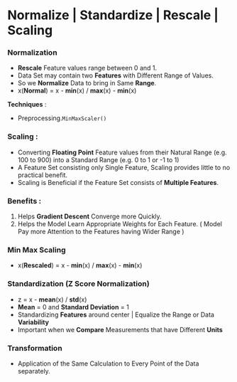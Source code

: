 # Normalize | Standardize | Rescale | Scaling

### Normalization
- **Rescale** Feature values range between 0 and 1.
- Data Set may contain two **Features** with Different Range of Values.
- So we **Normalize** Data to bring in Same **Range**.
- x(**Normal**) =  x - **min**(x) / **max**(x) - **min**(x)

**Techniques** : 
- Preprocessing.`MinMaxScaler()`

### Scaling :
- Converting **Floating Point** Feature values from their Natural Range (e.g. 100 to 900) into a Standard Range (e.g. 0 to 1 or -1 to 1)
- A Feature Set consisting only Single Feature, Scaling provides little to no practical benefit.
- Scaling is Beneficial if the Feature Set consists of **Multiple Features**.

### Benefits :
1. Helps **Gradient Descent** Converge more Quickly.
2. Helps the Model Learn Appropriate Weights for Each Feature. ( Model Pay more Attention to the Features having Wider Range )

### Min Max Scaling
- x(**Rescaled**) =  x - **min**(x) / **max**(x) - **min**(x)

### Standardization (Z Score Normalization)
- z = x - **mean**(x) / **std**(x)
- **Mean** = 0 and **Standard Deviation** = 1
- Standardizing **Features** around center | Equalize the Range or Data **Variability**
- Important when we **Compare** Measurements that have Different **Units**

### Transformation
- Application of the Same Calculation to Every Point of the Data separately.

